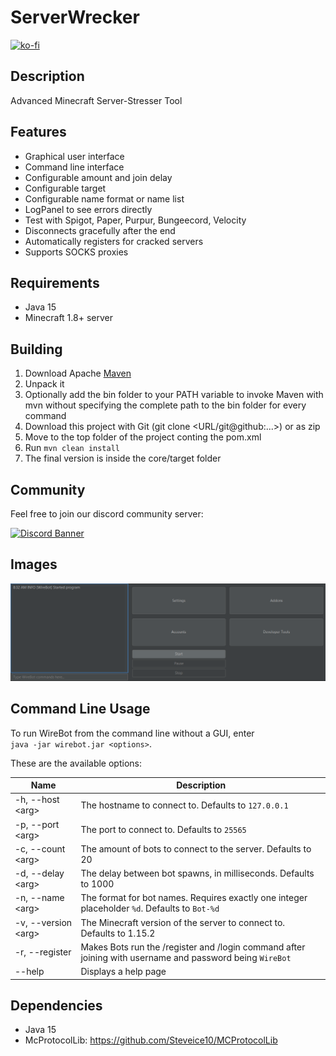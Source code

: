 # ServerWrecker

[![ko-fi](https://ko-fi.com/img/githubbutton_sm.svg)](https://ko-fi.com/G2G51M2RK)

## Description

Advanced Minecraft Server-Stresser Tool

## Features

* Graphical user interface
* Command line interface
* Configurable amount and join delay
* Configurable target
* Configurable name format or name list
* LogPanel to see errors directly
* Test with Spigot, Paper, Purpur, Bungeecord, Velocity
* Disconnects gracefully after the end
* Automatically registers for cracked servers
* Supports SOCKS proxies

## Requirements

* Java 15
* Minecraft 1.8+ server

## Building

1. Download Apache [Maven](https://maven.apache.org/download.cgi)
2. Unpack it
3. Optionally add the bin folder to your PATH variable to invoke Maven with mvn without specifying the complete path to
   the bin folder for every command
4. Download this project with Git (git clone <URL/git@github:...>) or as zip
5. Move to the top folder of the project conting the pom.xml
6. Run `mvn clean install`
7. The final version is inside the core/target folder

## Community
Feel free to join our discord community server:

[![Discord Banner](https://discord.com/api/guilds/875362748756787210/widget.png?style=banner2)](https://discord.gg/d8A4RgxfjM)

## Images

![Gui](./images/img.png)

## Command Line Usage

To run WireBot from the command line without a GUI, enter  
`java -jar wirebot.jar <options>`.

These are the available options:

| Name                  | Description                                                                                                   |
|-----------------------|---------------------------------------------------------------------------------------------------------------|
| -h, --host \<arg\>    | The hostname to connect to. Defaults to `127.0.0.1`                                                           |
| -p, --port \<arg\>    | The port to connect to. Defaults to `25565`                                                                   |
| -c, --count \<arg\>   | The amount of bots to connect to the server. Defaults to 20                                                   |
| -d, --delay \<arg\>   | The delay between bot spawns, in milliseconds. Defaults to 1000                                               |
| -n, --name \<arg\>    | The format for bot names. Requires exactly one integer placeholder `%d`. Defaults to `Bot-%d`                 |
| -v, --version \<arg\> | The Minecraft version of the server to connect to. Defaults to 1.15.2                                         |
| -r, --register        | Makes Bots run the /register and /login command after joining with username and password being `WireBot` |
| --help                | Displays a help page                                                                                          |

## Dependencies

* Java 15
* McProtocolLib: https://github.com/Steveice10/MCProtocolLib

